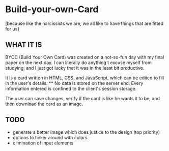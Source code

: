# Build-your-own-Card
[because like the narcissists we are, we all like to have things that are fitted for us]

## WHAT IT IS
BYOC (Build Your Own Card) was created on a not-so-fun day with my final paper on the next day. I can literally do anything t excuse myself from studying, and I just got lucky that it was in the least bit productive.

It is a card written in HTML, CSS, and JavaScript, which can be edited to fill in the user's details.
** No data is stored on the server end. Every information entered is confined to the client's session storage.

The user can save changes, verify if the card is like he wants it to be, and then download the card as an image.

## TODO
- generate a better image which does justice to the design (top priority)
- options to tinker around with colors
- elimination of input elements
